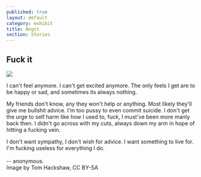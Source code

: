 ```yaml
---
published: true
layout: default
category: exhibit
title: Angst
section: Stories
---
```


## Fuck it
<img src="https://farm9.staticflickr.com/8678/15959622990_5bd0745937.jpg" >

I can't feel anymore. I can't get excited anymore. The only feels I get are to be happy or sad, and sometimes its always nothing.
<br>

My friends don't know, any they won't help or anything. Most likely they'll give me bullshit advice. I'm too pussy to even commit suicide. I don't get the urge to self harm like how I used to, fuck, I must've been more manly back then. I didn't go across with my cuts, always down my arm in hope of hitting a fucking vein.
<br>

I don't want sympathy, I don't wish for advice. I want something to live for. I'm fucking useless for everything I do.<br><br>
-- anonymous.
<br>
Image by Tom Hackshaw, CC BY-SA